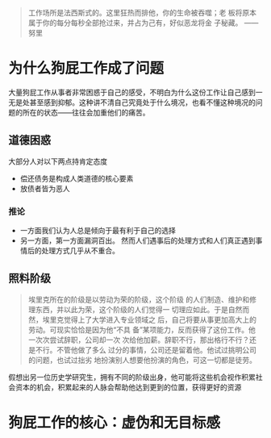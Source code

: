 
>⼯作场所是法⻄斯式的。这⾥狂热⽽排他，你的⽣命被吞噬；⽼ 板将原本属于你的每分每秒全部抢过来，并占为⼰有，好似恶⻰将⾦ ⼦秘藏。 ——努⾥

# 为什么狗屁工作成了问题
大量狗屁工作从事者非常困惑于自己的感受，不明白为什么这份工作让自己感到一无是处甚至感到抑郁。这种讲不清自己究竟处于什么境况，也看不懂这种境况的问题的所在的状态——往往会加重他们的痛苦。
## 道德困惑
大部分人对以下两点持肯定态度
- 偿还债务是构成人类道德的核心要素
- 放债者皆为恶人
### 推论
- 一方面我们认为人总是倾向于最有利于自己的选择
- 另一方面，第一方面漏洞百出。
然而人们遇事后的处理方式和人们真正遇到事情后的处理方式几乎从不重合。
## 照料阶级
>埃⾥克所在的阶级是以劳动为荣的阶级，这个阶级 的⼈们制造、维护和修理东⻄，并以此为荣，这个阶级的⼈们觉得⼀ 切理应如此。于是⾃然⽽然，埃⾥克觉得上了⼤学进⼊专业领域之 后，⾃⼰将要从事更加⾼⼤上的劳动。可现实恰恰是因为他“不具 备”某项能⼒，反⽽获得了这份⼯作。他⼀次次尝试辞职，公司却⼀次 次给他加薪。辞职不⾏，那出格⾏不⾏？还是不⾏。不管他做了多么 过分的事情，公司还是留着他。他试过挑明公司的问题，也试过拙劣 地扮演别⼈想要他扮演的⾓⾊，可这⼀切都是徒劳。

假想出另一位历史学研究生，拥有不同的阶级出身，他可能将这些机会视作积累社会资本的机会，积累起来的人脉会帮助他达到更到的位置，获得更好的资源
# 狗屁工作的核心：虚伪和无目标感
